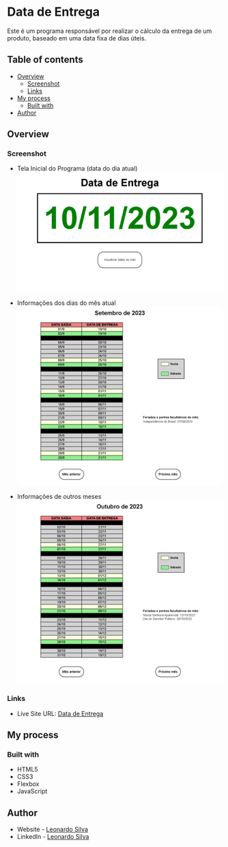 # Data de Entrega

Este é um programa responsável por realizar o cálculo da entrega de um produto, baseado em uma data fixa de dias úteis.

## Table of contents

- [Overview](#overview)
  - [Screenshot](#screenshot)
  - [Links](#links)
- [My process](#my-process)
  - [Built with](#built-with)
- [Author](#author)

## Overview

### Screenshot

- Tela Inicial do Programa (data do dia atual)
![](./src/preview/telaInicial.png)

- Informações dos dias do mês atual
![](./src/preview/telaMesAtual.png)

- Informações de outros meses
![](./src/preview/telaProximoMes.png)

### Links

- Live Site URL: [Data de Entrega](https://leonardos1lva.github.io/data-entrega/)

## My process

### Built with

- HTML5
- CSS3
- Flexbox
- JavaScript

## Author

- Website - [Leonardo Silva](https://github.com/LeonardoS1lva)
- LinkedIn - [Leonardo Silva](https://www.linkedin.com/in/leonardos1lva/)
